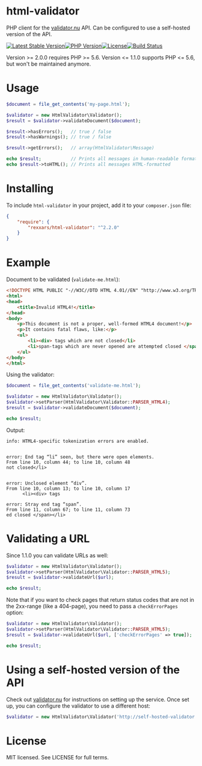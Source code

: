 html-validator
==============

PHP client for the [validator.nu](https://validator.nu/) API. Can be configured to use a self-hosted version of the API.

[![Latest Stable Version](https://img.shields.io/packagist/v/rexxars/html-validator.svg?style=flat-square)](https://packagist.org/packages/rexxars/html-validator)[![PHP Version](https://img.shields.io/badge/php-%3E%3D%205.6-8892BF.svg?style=flat-square)](https://php.net)[![License](https://img.shields.io/github/license/rexxars/html-validator.svg?style=flat-square)](https://packagist.org/packages/rexxars/html-validator)[![Build Status](https://img.shields.io/travis/rexxars/html-validator/master.svg?style=flat-square)](https://travis-ci.org/rexxars/html-validator)

Version >= 2.0.0 requires PHP >= 5.6.
Version <= 1.1.0 supports PHP <= 5.6, but won't be maintained anymore.

# Usage

```php
$document = file_get_contents('my-page.html');

$validator = new HtmlValidator\Validator();
$result = $validator->validateDocument($document);

$result->hasErrors();   // true / false
$result->hasWarnings(); // true / false

$result->getErrors();   // array(HtmlValidator\Message)

echo $result;           // Prints all messages in human-readable format
echo $result->toHTML(); // Prints all messages HTML-formatted
```

# Installing

To include `html-validator` in your project, add it to your `composer.json` file:

```json
{
    "require": {
        "rexxars/html-validator": "^2.2.0"
    }
}
```

# Example

Document to be validated (`validate-me.html`):
``` html
<!DOCTYPE HTML PUBLIC "-//W3C//DTD HTML 4.01//EN" "http://www.w3.org/TR/html4/strict.dtd">
<html>
<head>
    <title>Invalid HTML4!</title>
</head>
<body>
    <p>This document is not a proper, well-formed HTML4 document!</p>
    <p>It contains fatal flaws, like:</p>
    <ul>
        <li><div> tags which are not closed</li>
        <li>span-tags which are never opened are attempted closed </span></li>
    </ul>
</body>
</html>
```

Using the validator:
```php
$document = file_get_contents('validate-me.html');

$validator = new HtmlValidator\Validator();
$validator->setParser(HtmlValidator\Validator::PARSER_HTML4);
$result = $validator->validateDocument($document);

echo $result;
```

Output:
```
info: HTML4-specific tokenization errors are enabled.


error: End tag “li” seen, but there were open elements.
From line 10, column 44; to line 10, column 48
not closed</li>


error: Unclosed element “div”.
From line 10, column 13; to line 10, column 17
      <li><div> tags

error: Stray end tag “span”.
From line 11, column 67; to line 11, column 73
ed closed </span></li>

```

# Validating a URL

Since 1.1.0 you can validate URLs as well:

```php
$validator = new HtmlValidator\Validator();
$validator->setParser(HtmlValidator\Validator::PARSER_HTML5);
$result = $validator->validateUrl($url);

echo $result;
```

Note that if you want to check pages that return status codes that are not in the 2xx-range (like a 404-page), you need to pass a `checkErrorPages` option:

```php
$validator = new HtmlValidator\Validator();
$validator->setParser(HtmlValidator\Validator::PARSER_HTML5);
$result = $validator->validateUrl($url, ['checkErrorPages' => true]);

echo $result;
```

# Using a self-hosted version of the API

Check out [validator.nu](http://about.validator.nu/#src) for instructions on setting up the service.
Once set up, you can configure the validator to use a different host:

```php
$validator = new HtmlValidator\Validator('http://self-hosted-validator.domain.com');

```

# License

MIT licensed. See LICENSE for full terms.
